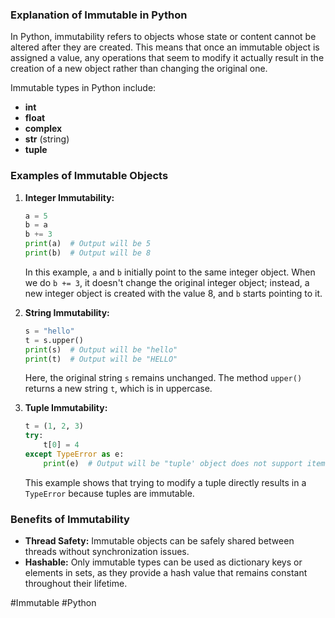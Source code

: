 ### Explanation of Immutable in Python

In Python, immutability refers to objects whose state or content cannot be altered after they are created. This means that once an immutable object is assigned a value, any operations that seem to modify it actually result in the creation of a new object rather than changing the original one.

Immutable types in Python include:
- **int**
- **float**
- **complex**
- **str** (string)
- **tuple**

### Examples of Immutable Objects

1. **Integer Immutability:**
   ```python
   a = 5
   b = a
   b += 3
   print(a)  # Output will be 5
   print(b)  # Output will be 8
   ```
   In this example, `a` and `b` initially point to the same integer object. When we do `b += 3`, it doesn't change the original integer object; instead, a new integer object is created with the value 8, and `b` starts pointing to it.

2. **String Immutability:**
   ```python
   s = "hello"
   t = s.upper()
   print(s)  # Output will be "hello"
   print(t)  # Output will be "HELLO"
   ```
   Here, the original string `s` remains unchanged. The method `upper()` returns a new string `t`, which is in uppercase.

3. **Tuple Immutability:**
   ```python
   t = (1, 2, 3)
   try:
       t[0] = 4
   except TypeError as e:
       print(e)  # Output will be "tuple' object does not support item assignment"
   ```
   This example shows that trying to modify a tuple directly results in a `TypeError` because tuples are immutable.

### Benefits of Immutability

- **Thread Safety:** Immutable objects can be safely shared between threads without synchronization issues.
- **Hashable:** Only immutable types can be used as dictionary keys or elements in sets, as they provide a hash value that remains constant throughout their lifetime.

#Immutable #Python